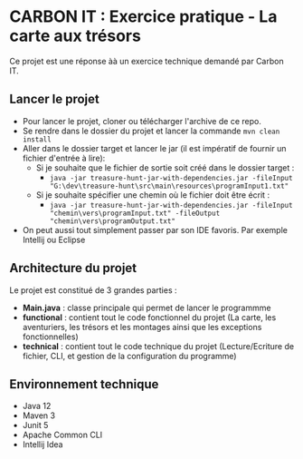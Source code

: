 # CARBON IT : Exercice pratique - La carte aux trésors
Ce projet est une réponse àà un exercice technique demandé par Carbon IT.

## Lancer le projet
 - Pour lancer le projet, cloner ou télécharger l'archive de ce repo.
 - Se rendre dans le dossier du projet et lancer la commande `mvn clean install`
 - Aller dans le dossier target et lancer le jar (il est impératif de fournir un fichier d'entrée à lire):
    - Si je souhaite que le fichier de sortie soit créé dans le dossier target :
        - `java -jar treasure-hunt-jar-with-dependencies.jar -fileInput "G:\dev\treasure-hunt\src\main\resources\programInput1.txt"`
    - Si je souhaite spécifier une chemin où le fichier doit être écrit : 
        - `java -jar treasure-hunt-jar-with-dependencies.jar -fileInput "chemin\vers\programInput.txt" -fileOutput "chemin\vers\programOutput.txt"`
 - On peut aussi tout simplement passer par son IDE favoris. Par exemple Intellij ou Eclipse

## Architecture du projet
Le projet est constitué de 3 grandes parties :
 - **Main.java** : classe principale qui permet de lancer le programmme
 - **functional** : contient tout le code fonctionnel du projet (La carte, les aventuriers, les trésors et les montages ainsi que les exceptions fonctionnelles)
 - **technical** : contient tout le code technique du projet (Lecture/Ecriture de fichier, CLI, et gestion de la configuration du programme)

## Environnement technique
 - Java 12
 - Maven 3
 - Junit 5
 - Apache Common CLI
 - Intellij Idea